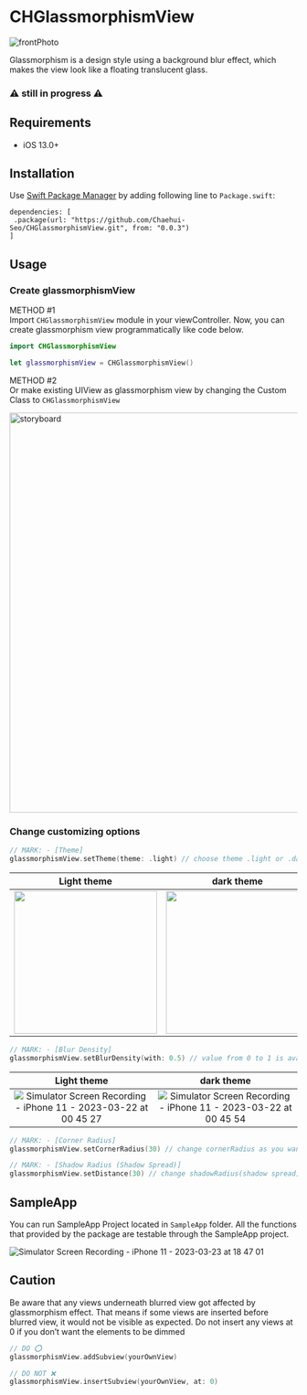 # CHGlassmorphismView
![frontPhoto](https://user-images.githubusercontent.com/73422344/224745495-d3280067-b278-4ea0-846c-9237a1b14b13.png)

Glassmorphism is a design style using a background blur effect, which makes the view look like a floating translucent glass.
### ⚠️ still in progress ⚠️

## Requirements
- iOS 13.0+

## Installation
Use [Swift Package Manager](https://swift.org/package-manager/) by adding following line to `Package.swift`:
```
dependencies: [
 .package(url: "https://github.com/Chaehui-Seo/CHGlassmorphismView.git", from: "0.0.3")
]
```

## Usage
### Create glassmorphismView
METHOD #1 <br>
Import `CHGlassmorphismView` module in your viewController. Now, you can create glassmorphism view programmatically like code below.

```swift
import CHGlassmorphismView

let glassmorphismView = CHGlassmorphismView()
```
METHOD #2 <br>
Or make existing UIView as glassmorphism view by changing the Custom Class to `CHGlassmorphismView`

<img width="700" alt="storyboard" src="https://user-images.githubusercontent.com/73422344/225058917-118067e4-eaab-4a3f-ac72-326ac5d203d0.png"> <br>

### Change customizing options
```swift
// MARK: - [Theme]
glassmorphismView.setTheme(theme: .light) // choose theme .light or .dark
```
| Light theme | dark theme |
| :-: | :-: |
| <img src="https://user-images.githubusercontent.com/73422344/224743779-0b29a653-5d8c-409a-b9a2-355f933521e7.png" width=250> | <img src="https://user-images.githubusercontent.com/73422344/224717507-192408ee-7bec-4297-be67-ec943307cc41.png" width=250> |

```swift
// MARK: - [Blur Density]
glassmorphismView.setBlurDensity(with: 0.5) // value from 0 to 1 is available
```
| Light theme | dark theme |
| :-: | :-: |
| ![Simulator Screen Recording - iPhone 11 - 2023-03-22 at 00 45 27](https://user-images.githubusercontent.com/73422344/226663271-572b705b-df21-4dcd-8745-7e56628bcb4d.gif) | ![Simulator Screen Recording - iPhone 11 - 2023-03-22 at 00 45 54](https://user-images.githubusercontent.com/73422344/226664138-af73c66a-86f3-4216-bd28-f945838dbe78.gif) |
```swift
// MARK: - [Corner Radius]
glassmorphismView.setCornerRadius(30) // change cornerRadius as you want (default value is 20)
```
```swift
// MARK: - [Shadow Radius (Shadow Spread)]
glassmorphismView.setDistance(30) // change shadowRadius(shadow spread) that makes a sense of distance  (default value is 20)
```

## SampleApp
You can run SampleApp Project located in `SampleApp` folder.
All the functions that provided by the package are testable through the SampleApp project.

![Simulator Screen Recording - iPhone 11 - 2023-03-23 at 18 47 01](https://user-images.githubusercontent.com/73422344/227165502-9c7548a7-dd1b-4273-9196-d923bd3e8ac4.gif)


## Caution
Be aware that any views underneath blurred view got affected by glassmorphism effect. That means if some views are inserted before blurred view, it would not be visible as expected.
Do not insert any views at 0 if you don’t want the elements to be dimmed
```swift
// DO ⭕️
glassmorphismView.addSubview(yourOwnView)

// DO NOT ❌
glassmorphismView.insertSubview(yourOwnView, at: 0)
```
